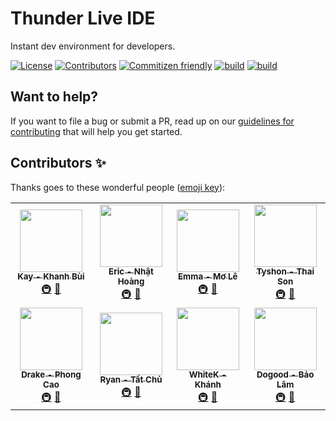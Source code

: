# Thunder Live IDE

Instant dev environment for developers.

[![License](https://img.shields.io/github/license/rwxrwx-rwx/thunder.live-ide)](https://github.com/rwxrwx-rwx/thunder.live-ide)
[![Contributors](https://img.shields.io/github/contributors/rwxrwx-rwx/thunder.live-ide)](https://github.com/rwxrwx-rwx/thunder.live-ide)
[![Commitizen friendly](https://img.shields.io/badge/commitizen-friendly-brightgreen.svg)](http://commitizen.github.io/cz-cli/)
[![build](https://img.shields.io/discord/794493222894305280)](https://discord.com/channels/794493222894305280/794493223414005812)
[![build](https://github.com/rwxrwx-rwx/thunder.live-ide/workflows/build/badge.svg)](https://github.com/rwxrwx-rwx/thunder.live-ide/actions?query=workflow%3Abuild)

## Want to help?

If you want to file a bug or submit a PR, read up on our [guidelines for contributing](./CONTRIBUTING.md) that will help you get started.

## Contributors ✨

Thanks goes to these wonderful people ([emoji key](https://allcontributors.org/docs/en/emoji-key)):

<table>
  <tr>
    <td align="center">
      <a href="https://github.com/rwxrwx-rwx">
        <img src="https://avatars.githubusercontent.com/u/55676634?v=3" width="100px;" alt=""/>
        <br />
        <sub><b>Kay - Khanh Bùi</b></sub>
      </a>
      <br />
      <a href="#" title="Infrastructure (Hosting, Build-Tools, etc)">🚇</a>
      <a href="#" title="Documentation">📖</a>
    </td>
    <td align="center">
      <a href="https://github.com/nhathoang989">
        <img src="https://avatars.githubusercontent.com/u/5327699?v=3" width="100px;" alt=""/>
        <br />
        <sub><b>Eric - Nhật Hoàng</b></sub>
      </a>
      <br />
      <a href="#" title="Infrastructure (Hosting, Build-Tools, etc)">🚇</a>
      <a href="#" title="Documentation">📖</a>
    </td>
    <td align="center">
      <a href="https://github.com/moltd2006">
        <img src="https://avatars.githubusercontent.com/u/12955021?v=3" width="100px;" alt=""/>
        <br />
        <sub><b>Emma - Mơ Lê</b></sub>
      </a>
      <br />
      <a href="#" title="Infrastructure (Hosting, Build-Tools, etc)">🚇</a>
      <a href="#" title="Documentation">📖</a>
    </td>
    <td align="center">
      <a href="https://github.com/ThSon-Dang">
        <img src="https://avatars.githubusercontent.com/u/59039057?v=3" width="100px;" alt=""/>
        <br />
        <sub><b>Tyshon - Thai Son</b></sub>
      </a>
      <br />
      <a href="#" title="Infrastructure (Hosting, Build-Tools, etc)">🚇</a>
      <a href="#" title="Documentation">📖</a>
    </td>
  </tr>
  <tr>
    <td align="center">
      <a href="https://github.com/phongcao3091998">
        <img src="https://avatars.githubusercontent.com/u/43846216?v=3" width="100px;" alt=""/>
        <br />
        <sub><b>Drake - Phong Cao</b></sub>
      </a>
      <br />
      <a href="#" title="Infrastructure (Hosting, Build-Tools, etc)">🚇</a>
      <a href="#" title="Documentation">📖</a>
    </td>
    <td align="center">
      <a href="https://github.com/TatChu">
        <img src="https://avatars.githubusercontent.com/u/16249867?v=3" width="100px;" alt=""/>
        <br />
        <sub><b>Ryan - Tất Chủ</b></sub>
      </a>
      <br />
      <a href="#" title="Infrastructure (Hosting, Build-Tools, etc)">🚇</a>
      <a href="#" title="Documentation">📖</a>
    </td>
    <td align="center">
      <a href="https://github.com/ngiakhanh">
        <img src="https://avatars.githubusercontent.com/u/38199003?v=3" width="100px;" alt=""/>
        <br />
        <sub><b>WhiteK - Khánh</b></sub>
      </a>
      <br />
      <a href="#" title="Infrastructure (Hosting, Build-Tools, etc)">🚇</a>
      <a href="#" title="Documentation">📖</a>
    </td>
    <td align="center">
      <a href="https://github.com/baobao98">
        <img src="https://avatars.githubusercontent.com/u/43107839?v=3" width="100px;" alt=""/>
        <br />
        <sub><b>Dogood - Bảo Lâm</b></sub>
      </a>
      <br />
      <a href="#" title="Infrastructure (Hosting, Build-Tools, etc)">🚇</a>
      <a href="#" title="Documentation">📖</a>
    </td>
  </tr>
</table>
